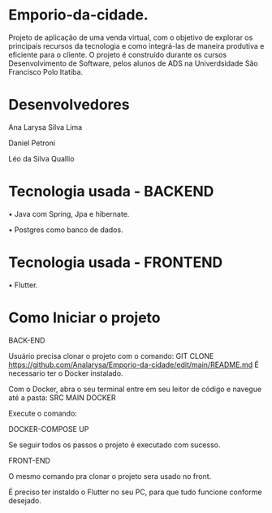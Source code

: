 # Emporio-da-cidade.
Projeto de aplicação de uma venda virtual, com o objetivo de explorar os principais recursos da tecnologia e como integrá-las de maneira produtiva e eficiente para o cliente. O projeto é construído durante os cursos Desenvolvimento de Software, pelos alunos de ADS na Univerdsidade São Francisco Polo Itatiba.

# Desenvolvedores

Ana Larysa Silva Lima

Daniel Petroni

Léo da Silva Quallio
  
# Tecnologia usada - BACKEND
• Java com Spring, Jpa e hibernate.

• Postgres como banco de dados. 

# Tecnologia usada - FRONTEND
• Flutter.


# Como Iniciar o projeto 

BACK-END

Usuário precisa clonar o projeto com o comando:
GIT CLONE https://github.com/Analarysa/Emporio-da-cidade/edit/main/README.md
É necessario ter o Docker instalado.

Com o Docker, abra o seu terminal entre em seu leitor de código e navegue até a pasta:
SRC MAIN DOCKER

Execute o comando:

DOCKER-COMPOSE UP

Se seguir todos os passos o projeto é executado com sucesso.

FRONT-END

O mesmo comando pra clonar o projeto sera usado no front.

É preciso ter instaldo o Flutter no seu PC, para que tudo funcione conforme desejado.



